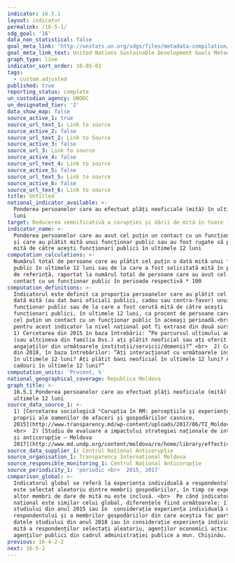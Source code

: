 ```yaml
---
indicator: 16.5.1
layout: indicator
permalink: /16-5-1/
sdg_goal: '16'
data_non_statistical: false
goal_meta_link: 'http://unstats.un.org/sdgs/files/metadata-compilation/Metadata-Goal-16.pdf'
goal_meta_link_text: United Nations Sustainable Development Goals Metadata (pdf 1361kB)
graph_type: line
indicator_sort_order: 16-05-01
tags:
  - custom.adjusted
published: true
reporting_status: complete
un_custodian_agency: UNODC
un_designated_tier: '2'
data_show_map: false
source_active_1: true
source_url_text_1: Link to source
source_active_2: false
source_url_text_2: Link to Source
source_active_3: false
source_url_3: Link to source
source_active_4: false
source_url_text_4: Link to source
source_active_5: false
source_url_text_5: Link to source
source_active_6: false
source_url_text_6: Link to source
title: Untitled
national_indicator_available: >-
  Ponderea persoanelor care au efectuat plăți neoficiale (mită) în ultimele 12
  luni
target: Reducerea semnificativă a corupției și dării de mită în toate formele sale
indicator_name: >-
  Ponderea persoanelor care au avut cel puțin un contact cu un funcționar public
  și care au plătit mită unui funcționar public sau au fost rugate să plătească
  mită de către acești funcționari publici în ultimele 12 luni
computation_calculations: >-
  Numărul total de persoane care au plătit cel puțin o dată mită unui funcționar
  public în ultimele 12 luni sau de la care a fost solicitată mită în perioada
  de referință, raportat la numărul total de persoane care au avut cel puțin un
  contact cu un funcționar public în perioada respectivă * 100
computation_definitions: >-
  Indicatorul este definit ca proporția persoanelor care au plătit cel puțin o
  dată mită (au dat bani oficiali publici, cadou sau contra-favor) unui
  funcționar public sau de la care a fost cerută mită de către acești
  funcționari publici, în ultimele 12 luni, ca procent de persoane care au avut
  cel puțin un contact cu un funcționar public în aceeași perioadă.<br>  Datele
  pentru acest indicator la nivel național pot fi extrase din două surse: <br>
  1) Cercetarea din 2015 în baza întrebării: ”Pe parcursul ultimului an Dvs.
  (sau altcineva din familia Dvs.) ați plătit neoficial sau ați oferit cadouri
  angajaților din următoarele instituții/servicii/domenii?” <br>  2) Cercetarea
  din 2018, în baza întrebărilor: ”Ați interacționat cu următoarele instituții
  în ultimele 12 luni? Ați plătit bani neoficial în ultimele 12 luni? Ați oferit
  cadouri în ultimele 12 luni?”
computation_units: 'Procent, %'
national_geographical_coverage: Republica Moldova
graph_title: >-
  16.5.1 Ponderea persoanelor care au efectuat plăți neoficiale (mită) în
  ultimele 12 luni
source_data_source_1: >-
  1) [Cercetarea sociologică "Corupția în RM: percepțiile și experiențele
  proprii ale oamenilor de afaceri și gospodăriilor casnice,
  2015](http://www.transparency.md/wp-content/uploads/2017/06/TI_Moldova_Cercetare_Sociologica_2015.pdf)
  <br>  2) [Studiu de evaluare a impactului strategiei naționale de integritate
  și anticorupție – Moldova
  2017](http://www.md.undp.org/content/moldova/ro/home/library/effective_governance/studiu-de-evaluare-a-impactului-strategiei-naionale-de-integrita.html)
source_data_supplier_1: Centrul Național Anticorupție
source_organisation_1: Transparency International Moldova
source_responsible_monitoring_1: Centrul Național Anticorupție
source_periodicity_1: 'periodic <br>  2015, 2017'
comparison_global: >-
  Indicatorul global se referă la experiența individuală a respondentului, care
  este selectat aleatoriu dintre membrii gospodăriilor, în timp ce experiența
  altor membri de dare de mită nu este inclusă. <br>  Pe când indicatorul
  național este similar celui global, diferențele fiind următoarele: 1) datele
  studiului din anul 2015 iau în  considerație experiența individuală de mită a
  respondentului și a membrilor gospodăriilor din care aceștia fac parte; 2)
  datele studiului din anul 2018 iau în considerație experiența individuală de
  mită a respondenților selectați aleatoriu, agenților economici activi și
  agenților publici din cadrul administrației publice a mun. Chișinău.
previous: 16-4-2-2
next: 16-5-2
---
```

